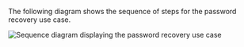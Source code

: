 The following diagram shows the sequence of steps for the password recovery use case.

<div class="full">

![Sequence diagram displaying the password recovery use case](/img/oie-embedded-sdk/oie-embedded-sdk-use-case-pwd-recovery-nodejs.png)

</div>
